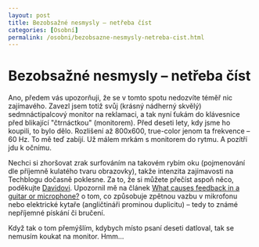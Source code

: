 ```yaml
---
layout: post
title: Bezobsažné nesmysly – netřeba číst
categories: [Osobní]
permalink: /osobni/bezobsazne-nesmysly-netreba-cist.html
---
```

# Bezobsažné nesmysly – netřeba číst

Ano, předem vás upozorňuji, že se v tomto spotu nedozvíte téměř nic zajímavého. Zavezl jsem totiž svůj (krásný nádherný skvělý) sedmnáctipalcový monitor na reklamaci, a tak nyní ťukám do klávesnice před blikající "čtrnáctkou" (monitorem). Před deseti lety, kdy jsme ho koupili, to bylo dělo. Rozlišení až 800x600, true-color jenom ta frekvence – 60 Hz. To mě teď zabíjí. Už málem mrkám s monitorem do rytmu. A pozítří jdu k očnímu.

Nechci si zhoršovat zrak surfováním na takovém rybím oku (pojmenování dle příjemně kulatého tvaru obrazovky), takže intenzita zajímavosti na Techblogu dočasně poklesne. Za to, že si můžete přečíst aspoň něco, poděkujte [Davidovi](http://denicek.net/). Upozornil mě na článek [What causes feedback in a guitar or microphone?](http://www.sciam.com/askexpert_question.cfm?articleID=00089B16-BD58-1F5F-905980A84189EEDF&catID=3) o tom, co způsobuje zpětnou vazbu v mikrofonu nebo elektrické kytaře (angličtináři prominou duplicitu) – tedy to známé nepříjemné pískání či bručení.

Když tak o tom přemýšlím, kdybych místo psaní deseti datloval, tak se nemusím koukat na monitor. Hmm…

